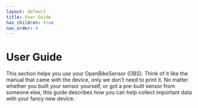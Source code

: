 ```yaml
---
layout: default
title: User Guide
has_children: true
nav_order: 4
---
```


# User Guide

This section helps you *use* your OpenBikeSensor (OBS). Think of it like the
manual that came with the device, only we don't need to print it. No matter
whether you built your sensor yourself, or got a pre-built sensor from someone
else, this guide describes how you can help collect important data with your
fancy new device.


